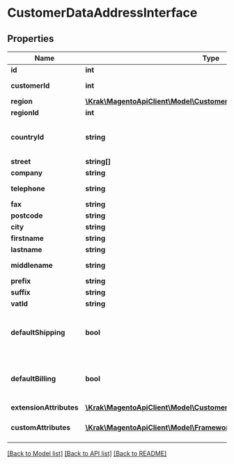 # CustomerDataAddressInterface

## Properties
Name | Type | Description | Notes
------------ | ------------- | ------------- | -------------
**id** | **int** | ID | [optional] 
**customerId** | **int** | Customer ID | [optional] 
**region** | [**\Krak\MagentoApiClient\Model\CustomerDataRegionInterface**](CustomerDataRegionInterface.md) |  | [optional] 
**regionId** | **int** | Region ID | [optional] 
**countryId** | **string** | Country code in ISO_3166-2 format | [optional] 
**street** | **string[]** | Street | [optional] 
**company** | **string** | Company | [optional] 
**telephone** | **string** | Telephone number | [optional] 
**fax** | **string** | Fax number | [optional] 
**postcode** | **string** | Postcode | [optional] 
**city** | **string** | City name | [optional] 
**firstname** | **string** | First name | [optional] 
**lastname** | **string** | Last name | [optional] 
**middlename** | **string** | Middle name | [optional] 
**prefix** | **string** | Prefix | [optional] 
**suffix** | **string** | Suffix | [optional] 
**vatId** | **string** | Vat id | [optional] 
**defaultShipping** | **bool** | If this address is default shipping address. | [optional] 
**defaultBilling** | **bool** | If this address is default billing address | [optional] 
**extensionAttributes** | [**\Krak\MagentoApiClient\Model\CustomerDataAddressExtensionInterface**](CustomerDataAddressExtensionInterface.md) |  | [optional] 
**customAttributes** | [**\Krak\MagentoApiClient\Model\FrameworkAttributeInterface[]**](FrameworkAttributeInterface.md) | Custom attributes values. | [optional] 

[[Back to Model list]](../README.md#documentation-for-models) [[Back to API list]](../README.md#documentation-for-api-endpoints) [[Back to README]](../README.md)


